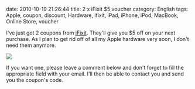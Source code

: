 date: 2010-10-19 21:26:44
title: 2 x iFixit $5 voucher
category: English
tags: Apple, coupon, discount, Hardware, ifixit, iPad, iPhone, iPod, MacBook, Online Store, voucher

I've just got 2 coupons from [iFixit](http://www.ifixit.com/Parts-Store). They'll give you $5 off on your next purchase. As I plan to get rid off of all my Apple hardware very soon, I don't need them anymore.

![](/uploads/2010/ifixit-voucher.jpg)

If you want one, please leave a comment below and don't forget to fill the appropriate field with your email. I'll then be able to contact you and send you the coupon's code.
